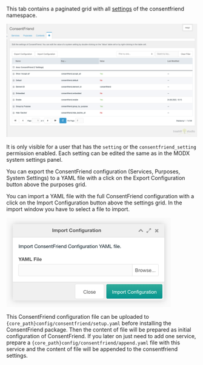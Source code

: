 This tab contains a paginated grid with all [settings](../04_System_Settings.md) of the consentfriend
namespace.

[![](img/settings.png)](img/settings.png)

It is only visible for a user that has the `setting` or the
`consentfriend_setting` permission enabled. Each setting can be edited the
same as in the MODX system settings panel.

You can export the ConsentFriend configuration (Services, Purposes, System
Settings) to a YAML file with a click on the Export Configuration button above the
purposes grid.

You can import a YAML file with the full ConsentFriend configuration with a
click on the Import Configuration button above the settings grid. In the import
window you have to select a file to import.

[![](img/configuration-import.png)](img/configuration-import.png)

This ConsentFriend configuration file can be uploaded to
`{core_path}config/consentfriend/setup.yaml` before installing the ConsentFriend
package. Then the content of file will be prepared as initial configuration of
ConsentFriend. If you later on just need to add one service, prepare a
`{core_path}config/consentfriend/append.yaml` file with this service and the
content of file will be appended to the consentfriend settings.
